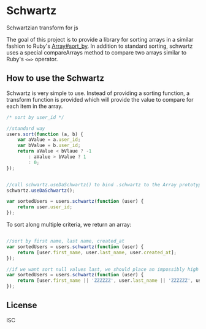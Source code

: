 Schwartz
=======

Schwartzian transform for js

The goal of this project is to provide a library for sorting arrays in a
similar fashion to Ruby's [Array#sort_by](http://ruby-doc.org/core-2.1.2/Enumerable.html#method-i-sort_by).
In addition to standard sorting, schwartz uses a special compareArrays method
to compare two arrays similar to Ruby's `<=>` operator.

How to use the Schwartz
-----------------------

Schwartz is very simple to use. Instead of providing a sorting function, a
transform function is provided which will provide the value to compare for
each item in the array.

```js
/* sort by user_id */

//standard way
users.sort(function (a, b) {
    var aValue = a.user_id;
    var bValue = b.user_id;
    return aValue < bVlaue ? -1
        : aValue > bValue ? 1
        : 0;
});


//call schwartz.useDaSchwartz() to bind .schwartz to the Array prototype.
schwartz.useDaSchwartz();

var sortedUsers = users.schwartz(function (user) {
    return user.user_id;
});
```

To sort along multiple criteria, we return an array:

```js

//sort by first name, last name, created_at
var sortedUsers = users.schwartz(function (user) {
    return [user.first_name, user.last_name, user.created_at];
});

//if we want sort null values last, we should place an impossibly high value as the default
var sortedUsers = users.schwartz(function (user) {
    return [user.first_name || 'ZZZZZZ', user.last_name || 'ZZZZZZ', user.created_at || new Date(9999,1,1)];
});
```

License
-------

ISC
